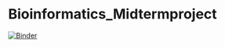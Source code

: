 # Bioinformatics_Midtermproject


[![Binder](https://mybinder.org/badge.svg)](https://mybinder.org/v2/gh/BharathiManoharan/Bioinformatics_Midtermproject/master)

